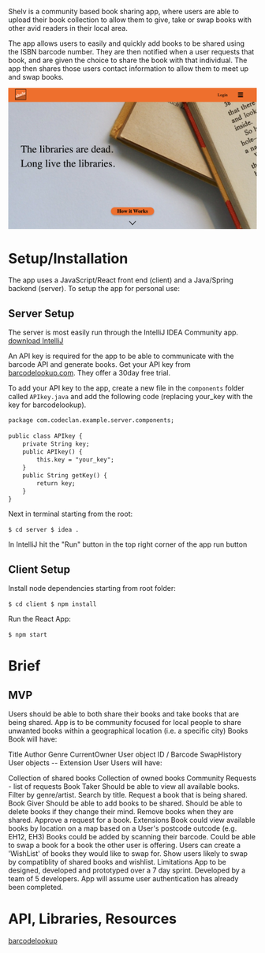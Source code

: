 Shelv is a community based book sharing app, where users are able to upload their book collection to allow them to give, take or swap books with other avid readers in their local area.

The app allows users to easily and quickly add books to be shared using the ISBN barcode number. They are then notified when a user requests that book, and are given the choice to share the book with that individual. The app then shares those users contact information to allow them to meet up and swap books.

![shelv-website-homepage](./shelv-homepage.png)

# Setup/Installation
The app uses a JavaScript/React front end (client) and a Java/Spring backend (server). To setup the app for personal use:

## Server Setup
The server is most easily run through the IntelliJ IDEA Community app. [download IntelliJ](https://www.jetbrains.com/idea/download/#section=mac)

An API key is required for the app to be able to communicate with the barcode API and generate books. Get your API key from [barcodelookup.com](https://www.barcodelookup.com/api#sign-up). They offer a 30day free trial.

To add your API key to the app, create a new file in the `components` folder called `APIkey.java` and add the following code (replacing your_key with the key for barcodelookup).

```
package com.codeclan.example.server.components;

public class APIkey {
    private String key;
    public APIkey() {
        this.key = "your_key";
    }
    public String getKey() {
        return key;
    }
}
```

Next in terminal starting from the root:

`$ cd server
$ idea .`

In IntelliJ hit the "Run" button in the top right corner of the app run button

## Client Setup
Install node dependencies starting from root folder:

`$ cd client
$ npm install`

Run the React App:

`$ npm start`

# Brief
## MVP
Users should be able to both share their books and take books that are being shared.
App is to be community focused for local people to share unwanted books within a geographical location (i.e. a specific city)
Books
Book will have:

Title
Author
Genre
CurrentOwner User object
ID / Barcode
SwapHistory User objects -- Extension
User
Users will have:

Collection of shared books
Collection of owned books
Community
Requests - list of requests
Book Taker
Should be able to view all available books.
Filter by genre/artist.
Search by title.
Request a book that is being shared.
Book Giver
Should be able to add books to be shared.
Should be able to delete books if they change their mind.
Remove books when they are shared.
Approve a request for a book.
Extensions
Book could view available books by location on a map based on a User's postcode outcode (e.g. EH12, EH3)
Books could be added by scanning their barcode.
Could be able to swap a book for a book the other user is offering.
Users can create a 'WishList' of books they would like to swap for.
Show users likely to swap by compatiblity of shared books and wishlist.
Limitations
App to be designed, developed and prototyped over a 7 day sprint.
Developed by a team of 5 developers.
App will assume user authentication has already been completed.

# API, Libraries, Resources
[barcodelookup](https://www.barcodelookup.com/api#sign-up)

